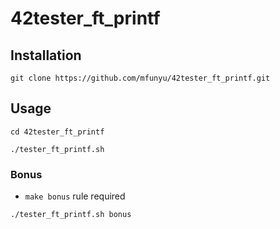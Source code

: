 # 42tester_ft_printf

## Installation
```
git clone https://github.com/mfunyu/42tester_ft_printf.git
```

## Usage
```
cd 42tester_ft_printf
```
```shell
./tester_ft_printf.sh 
```

### Bonus 
- `make bonus` rule required
```shell
./tester_ft_printf.sh bonus
```

